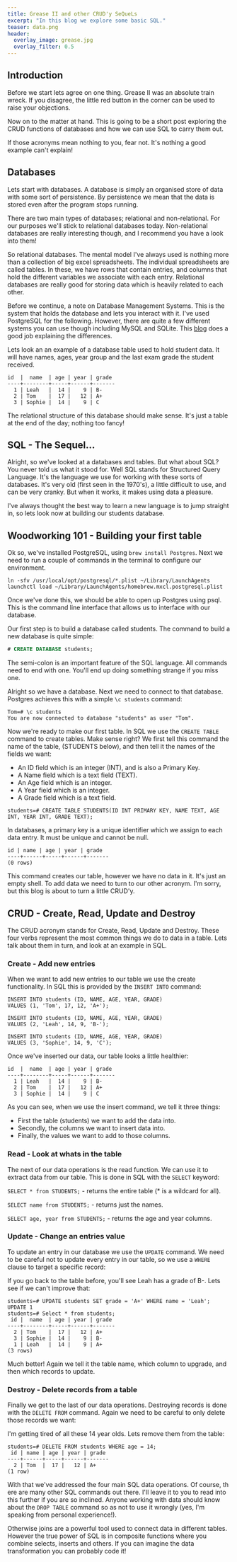 ```yaml
---
title: Grease II and other CRUD'y SeQueLs
excerpt: "In this blog we explore some basic SQL."
teaser: data.png
header:
  overlay_image: grease.jpg
  overlay_filter: 0.5
---
```

## Introduction

Before we start lets agree on one thing. Grease II was an absolute train wreck. If you disagree, the little red button in the corner can be used to raise your objections.

Now on to the matter at hand. This is going to be a short post exploring the CRUD functions of databases and how we can use SQL to carry them out.

If those acronyms mean nothing to you, fear not. It's nothing a good example can't explain!

## Databases

Lets start with databases. A database is simply an organised store of data with some sort of persistence. By persistence we mean that the data is stored even after the program stops running.

There are two main types of databases; relational and non-relational. For our purposes we'll stick to relational databases today. Non-relational databases are really interesting though, and I recommend you have a look into them!

So relational databases. The mental model I've always used is nothing more than a collection of big excel spreadsheets. The individual spreadsheets are called tables. In these, we have rows that contain entries, and columns that hold the different variables we associate with each entry. Relational databases are really good for storing data which is heavily related to each other.

Before we continue, a note on Database Management Systems. This is the system that holds the database and lets you interact with it. I've used PostgreSQL for the following. However, there are quite a few different systems you can use though including MySQL and SQLite. This [blog](https://www.digitalocean.com/community/tutorials/sqlite-vs-mysql-vs-postgresql-a-comparison-of-relational-database-management-systems) does a good job explaining the differences.

Lets look an an example of a database table used to hold student data. It will have names, ages, year group and the last exam grade the student received.

```
id  |  name  | age | year | grade
----+--------+-----+------+-------
  1 | Leah   |  14 |    9 | B-
  2 | Tom    |  17 |   12 | A+
  3 | Sophie |  14 |    9 | C
```

The relational structure of this database should make sense. It's just a table at the end of the day; nothing too fancy!

## SQL - The Sequel...

Alright, so we've looked at a databases and tables. But what about SQL? You never told us what it stood for. Well SQL stands for Structured Query Language. It's the language we use for working with these sorts of databases. It's very old (first seen in the 1970's), a little difficult to use, and can be very cranky. But when it works, it makes using data a pleasure.

I've always thought the best way to learn a new language is to jump straight in, so lets look now at building our students database.

## Woodworking 101 - Building your first table

Ok so, we've installed PostgreSQL, using `brew install Postgres`. Next we need to run a couple of commands in the terminal to configure our environment.

```
ln -sfv /usr/local/opt/postgresql/*.plist ~/Library/LaunchAgents
launchctl load ~/Library/LaunchAgents/homebrew.mxcl.postgresql.plist
```

Once we've done this, we should be able to open up Postgres using psql. This is the command line interface that allows us to interface with our database.

Our first step is to build a database called students. The command to build a new database is quite simple:

```SQL
# CREATE DATABASE students;
```

The semi-colon is an important feature of the SQL language. All commands need to end with one. You'll end up doing something strange if you miss one.

Alright so we have a database. Next we need to connect to that database. Postgres achieves this with a simple `\c students` command:

```
Tom=# \c students
You are now connected to database "students" as user "Tom".
```

Now we're ready to make our first table. In SQL we use the `CREATE TABLE` command to create tables. Make sense right? We first tell this command the name of the table, (STUDENTS below), and then tell it the names of the fields we want:
- An ID field which is an integer (INT), and is also a Primary Key.   
- A Name field which is a text field (TEXT).  
- An Age field which is an integer.   
- A Year field which is an integer.  
- A Grade field which is a text field.  

```
students=# CREATE TABLE STUDENTS(ID INT PRIMARY KEY, NAME TEXT, AGE INT, YEAR INT, GRADE TEXT);
```

In databases, a primary key is a unique identifier which we assign to each data entry. It must be unique and cannot be null.

```
id | name | age | year | grade
----+------+-----+------+-------
(0 rows)
```

This command creates our table, however we have no data in it. It's just an empty shell. To add data we need to turn to our other acronym. I'm sorry, but this blog is about to turn a little CRUD'y.

## CRUD - Create, Read, Update and Destroy

The CRUD acronym stands for Create, Read, Update and Destroy. These four verbs represent the most common things we do to data in a table. Lets talk about them in turn, and look at an example in SQL.

### Create - Add new entries

When we want to add new entries to our table we use the create functionality. In SQL this is provided by the `INSERT INTO` command:

```
INSERT INTO students (ID, NAME, AGE, YEAR, GRADE)   
VALUES (1, 'Tom', 17, 12, 'A+');

INSERT INTO students (ID, NAME, AGE, YEAR, GRADE)   
VALUES (2, 'Leah', 14, 9, 'B-');

INSERT INTO students (ID, NAME, AGE, YEAR, GRADE)   
VALUES (3, 'Sophie', 14, 9, 'C');
```

Once we've inserted our data, our table looks a little healthier:

```
id  |  name  | age | year | grade
----+--------+-----+------+-------
  1 | Leah   |  14 |    9 | B-
  2 | Tom    |  17 |   12 | A+
  3 | Sophie |  14 |    9 | C
```

As you can see, when we use the insert command, we tell it three things:
- First the table (students) we want to add the data into.   
- Secondly, the columns we want to insert data into.   
- Finally, the values we want to add to those columns.

### Read - Look at whats in the table

The next of our data operations is the read function. We can use it to extract data from our table. This is done in SQL with the `SELECT` keyword:

`SELECT * from STUDENTS;` - returns the entire table (* is a wildcard for all).  

`SELECT name from STUDENTS;` - returns just the names.  

`SELECT age, year from STUDENTS;` - returns the age and year columns.

### Update - Change an entries value

To update an entry in our database we use the `UPDATE` command. We need to be careful not to update every entry in our table, so we use a `WHERE` clause to target a specific record:

If you go back to the table before, you'll see Leah has a grade of B-. Lets see if we can't improve that:

```
students=# UPDATE students SET grade = 'A+' WHERE name = 'Leah';
UPDATE 1
students=# Select * from students;
 id |  name  | age | year | grade
----+--------+-----+------+-------
  2 | Tom    |  17 |   12 | A+
  3 | Sophie |  14 |    9 | B-
  1 | Leah   |  14 |    9 | A+
(3 rows)
```

Much better! Again we tell it the table name, which column to upgrade, and then which records to update.

### Destroy - Delete records from a table

Finally we get to the last of our data operations. Destroying records is done with the `DELETE FROM` command. Again we need to be careful to only delete those records we want:

I'm getting tired of all these 14 year olds. Lets remove them from the table:

```
students=# DELETE FROM students WHERE age = 14;
 id | name | age | year | grade
----+------+-----+------+-------
  2 | Tom  |  17 |   12 | A+
(1 row)
```
With that we've addressed the four main SQL data operations. Of course, th  ere are many other SQL commands out there. I'll leave it to you to read into this further if you are so inclined. Anyone working with data should know about the `DROP TABLE` command so as not to use it wrongly (yes, I'm speaking from personal experience!).

Otherwise joins are a  powerful tool used to connect data in different tables. However the true power of SQL is in composite functions where you combine selects, inserts and others. If you can imagine the data transformation you can probably code it!
